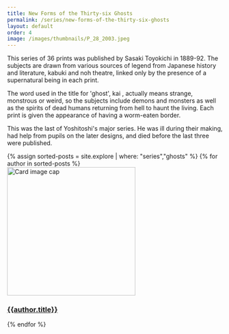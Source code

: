 ```yaml
---
title: New Forms of the Thirty-six Ghosts
permalink: /series/new-forms-of-the-thirty-six-ghosts
layout: default
order: 4
image: /images/thumbnails/P_28_2003.jpeg
---
```


This series of 36 prints was published by Sasaki Toyokichi in 1889-92. The subjects are drawn from various sources of legend from Japanese history and literature, kabuki and noh theatre, linked only by the presence of a supernatural being in each print.

The word used in the title for 'ghost', kai , actually means strange, monstrous or weird, so the subjects include demons and monsters as well as the spirits of dead humans returning from hell to haunt the living. Each print is given the appearance of having a worm-eaten border.

This was the last of Yoshitoshi's major series. He was ill during their making, had help from pupils on the later designs, and died before the last three were published.

<div class="row">
{% assign sorted-posts = site.explore | where: "series","ghosts" %}
{% for author in sorted-posts  %}
<div class="col-md-4 mb-3">
  <div class="card h-100" >
    <a href="{{site.url}}{{site.baseurl}}{{ author.permalink }}" class="stretched-link">
      <img class="card-img-top" src="{{site.url}}{{site.baseurl}}{{author.image}}" alt="Card image cap" width="300" height="300"/>
    </a>
    <div class="card-body">
      <h3 class="lead mt-2">
        <a href="{{site.url}}{{site.baseurl}}{{ author.permalink }}" class="stretched-link">{{author.title}}</a>
      </h3>
    </div>
  </div>
</div>
{% endfor %}
</div>
